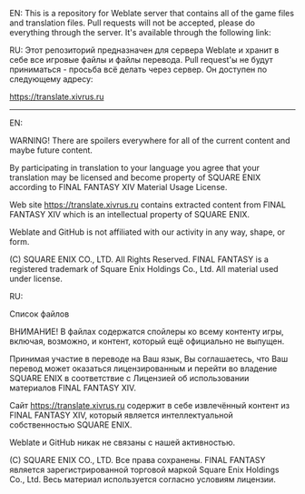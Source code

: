 EN: This is a repository for Weblate server that contains all of the game files and translation files. Pull requests will not be accepted, please do everything through the server. It's available through the following link:

RU: Этот репозиторий предназначен для сервера Weblate и хранит в себе все игровые файлы и файлы перевода. Pull request'ы не будут приниматься - просьба всё делать через сервер. Он доступен по следующему адресу:

https://translate.xivrus.ru

***

EN:

WARNING! There are spoilers everywhere for all of the current content and maybe future content.

By participating in translation to your language you agree that your translation may be licensed and become property of SQUARE ENIX according to FINAL FANTASY XIV Material Usage License.

Web site https://translate.xivrus.ru contains extracted content from FINAL FANTASY XIV which is an intellectual property of SQUARE ENIX.

Weblate and GitHub is not affiliated with our activity in any way, shape, or form.

(C) SQUARE ENIX CO., LTD. All Rights Reserved. FINAL FANTASY is a registered trademark of Square Enix Holdings Co., Ltd. All material used under license.

RU:

Список файлов

ВНИМАНИЕ! В файлах содержатся спойлеры ко всему контенту игры, включая, возможно, и контент, который ещё официально не выпущен.

Принимая участие в переводе на Ваш язык, Вы соглашаетесь, что Ваш перевод может оказаться лицензированным и перейти во владение SQUARE ENIX в соответствие с Лицензией об использовании материалов FINAL FANTASY XIV.

Сайт https://translate.xivrus.ru содержит в себе извлечённый контент из FINAL FANTASY XIV, который является интеллектуальной собственностью SQUARE ENIX.

Weblate и GitHub никак не связаны с нашей активностью.

(C) SQUARE ENIX CO., LTD. Все права сохранены. FINAL FANTASY является зарегистрированной торговой маркой Square Enix Holdings Co., Ltd. Весь материал используется согласно условиям лицензии.
